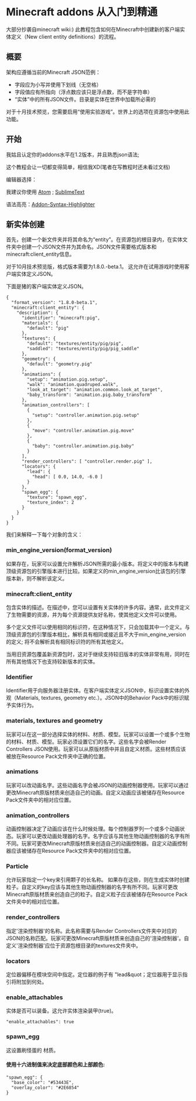 # Minecraft addons 从入门到精通
大部分抄袭自minecraft wiki:)
此教程包含如何在Minecraft中创建新的客户端实体定义（New client entity definitions）的流程。

## 概要
架构应遵循当前的Minecraft JSON范例：
* 字段应为小写并使用下划线（无空格）
* 字段值应有所指向（浮点数应该只是浮点数，而不是字符串）
* “实体”中的所有JSON文件。目录是实体在世界中加载所必需的

对于十月技术预览，您需要启用“使用实验游戏”。世界上的选项在资源包中使用此功能。
## 开始
我姑且认定你的addons水平在1.2版本，并且熟悉json语法;

这个教程会让一切都变得简单，相信我XD(笔者在写教程时还未看过文档)

编辑器选择：

我建议你使用
[Atom](www.atom.io) ; [SublimeText](www.sublimetext.com)

语法高亮：[Addon-Syntax-Highlighter](https://github.com/jocopa3/Minecraft-Addon-Syntax-Highlighter.git)

## 新实体创建
首先，创建一个新文件夹并将其命名为“entity”。在资源包的根目录内，在实体文件夹中创建一个JSON文件并为其命名。JSON文件需要格式版本和minecraft:client_entity信息。

对于10月技术预览版，格式版本需要为1.8.0.-beta.1。 这允许在试用游戏时使用客户端实体定义JSON。

下面是猪的客户端实体定义JSON。
```
{   
  "format_version": "1.8.0-beta.1",   
  "minecraft:client_entity": {
    "description": {
      "identifier": "minecraft:pig",
      "materials": { 
        "default": "pig"
      },
      "textures": {
        "default": "textures/entity/pig/pig",
        "saddled": "textures/entity/pig/pig_saddle"
      },
      "geometry": {
        "default": "geometry.pig"
      },
      "animations": {
        "setup": "animation.pig.setup",
        "walk": "animation.quadruped.walk",
        "look_at_target": "animation.common.look_at_target",
        "baby_transform": "animation.pig.baby_transform"
      },
      "animation_controllers": [
        {
          "setup": "controller.animation.pig.setup" 
        },
        {
          "move": "controller.animation.pig.move"
        },
        {
          "baby": "controller.animation.pig.baby"
        }
      ],
      "render_controllers": [ "controller.render.pig" ],
      "locators": {
        "lead": { 
          "head": [ 0.0, 14.0, -6.0 ]
        }
      },
      "spawn_egg": {
        "texture": "spawn_egg",
        "texture_index": 2
      }
    }
  }
}
```
我们来解释一下每个对象的含义：
### min_engine_version(format_version)
如果存在，玩家可以设置允许解析JSON所需的最小版本。将定义中的版本与构建顶级资源包的引擎版本进行比较。如果定义的min_engine_version比该包的引擎版本新，则不解析该定义。

### minecraft:client_entity
包含实体的描述。在描述中，您可以设置有关实体的许多内容。通常，此文件定义了生物需要的资源，并为每个资源提供友好名称，使其他定义文件可以使用。

多个定义文件可以使用相同的标识符，在这种情况下，只会加载其中一个定义。与顶级资源包的引擎版本相比，解析具有相同或接近且不大于min_engine_version的定义; 将不会解析具有相同标识符的所有其他定义。

当用旧资源包覆盖新资源包时，这对于继续支持较旧版本的实体非常有用，同时在所有其他情况下也支持较新版本的实体。
### Identifier
Identifier用于向服务器注册实体。在客户端实体定义JSON中，标识设置实体的外观（Materials, textures,  geometry etc.）。JSON中的Behavior Pack中的标识赋予实体行为。	

### materials, textures and geometry
玩家可以在这一部分选择实体的材料、材质、模型。玩家可以设置一个或多个生物的材料、材质、模型。玩家必须设置它们的名字。这些名字会被Render Controllers JSON使用。玩家可以从原版材质中并且自定义材质。这些材质应该被放在Resource Pack文件夹中正确的位置。

### animations
玩家可以改动画名字。这些动画名字会被JSON的动画控制器使用。玩家可以通过更改Minecraft原版材质来创造自己的动画。自定义动画应该被储存在Resource Pack文件夹中的相对应位置。

### animation_controllers
动画控制器决定了动画应该在什么时候处理。每个控制器罗列一个或多个动画状态。玩家可以更改动画处理器的名字。名字应该与其他生物动画控制器的名字有所不同。玩家可更改Minecraft原版材质来创造自己的动画控制器。自定义动画控制器应该被储存在Resource Pack文件夹中的相对应位置。

### Particle
允许玩家指定一个key来引用颗子的长名称。 如果存在这些，则在生成实体时创建粒子。自定义的key应该与其他生物动画控制器的名字有所不同。玩家可更改Minecraft原版材质来创造自己的粒子。自定义粒子应该被储存在Resource Pack文件夹中的相对应位置。

### render_controllers
指定'渲染控制器'的名称。此名称需要与Render Controllers文件夹中对应的JSON的名称匹配。玩家可更改Minecraft原版材质来创造自己的'渲染控制器'。自定义'渲染控制器'应位于资源包根目录的textures文件夹中。

### locators
定位器偏移在模块空间中指定。定位器的例子有 "lead&quot；定位器用于显示指引将附加到何处。

### enable_attachables
实体是否可以装备。这允许实体渲染装甲(true)。

`"enable_attachables": true`

### spawn_egg
这设置刷怪蛋的 材质。
#### 使用十六进制值来决定底部颜色和上部颜色:
```
"spawn_egg": {
  "base_color": "#53443E",
  "overlay_color": "#2E6854"
}
```
